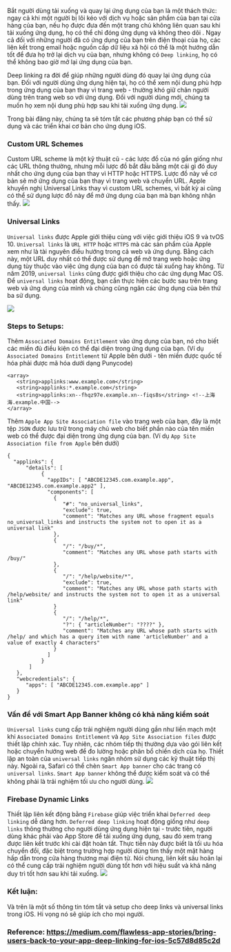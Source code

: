 Bắt người dùng tải xuống và quay lại ứng dụng của bạn là một thách thức: ngay cả khi một người bị lôi kéo với dịch vụ hoặc sản phẩm của bạn tại cửa hàng của bạn, nếu họ được đưa đến một trang chủ không liên quan sau khi tải xuống ứng dụng, họ có thể chỉ đóng ứng dụng và không theo dõi . Ngay cả đối với những người đã có ứng dụng của bạn trên điện thoại của họ, các liên kết trong email hoặc nguồn cấp dữ liệu xã hội có thể là một hướng dẫn tốt để đưa họ trở lại dịch vụ của bạn, nhưng không có `Deep linking`, họ có thể không bao giờ mở lại ứng dụng của bạn.

Deep linking ra đời để giúp những người dùng đó quay lại ứng dụng của bạn. Đối với người dùng ứng dụng hiện tại, họ có thể xem nội dung phù hợp trong ứng dụng của bạn thay vì trang web - thường khó giữ chân người dùng trên trang web so với ứng dụng. Đối với người dùng mới, chúng ta muốn họ xem nội dung phù hợp sau khi tải xuống ứng dụng. 
![](https://images.viblo.asia/923141fd-9a44-4ee9-b296-832fac6ef218.png)

Trong bài đăng này, chúng ta sẽ tóm tắt các phương pháp bạn có thể sử dụng và các triển khai cơ bản cho ứng dụng iOS.

### Custom URL Schemes

Custom URL scheme là một kỹ thuật cũ  - các lược đồ của nó gần giống như các URL thông thường, nhưng mỗi lược đồ bắt đầu bằng một cái gì đó duy nhất cho ứng dụng của bạn thay vì HTTP hoặc HTTPS. Lược đồ này về cơ bản sẽ mở ứng dụng của bạn thay vì trang web và chuyển URL. Apple khuyến nghị Universal Links thay vì custom URL schemes, vì bất kỳ ai cũng có thể sử dụng lược đồ này để mở ứng dụng của bạn mà bạn không nhận thấy.
![](https://images.viblo.asia/1fc9dec4-aa8f-4473-8179-2823570eb3eb.png)

### Universal Links

`Universal links` được Apple giới thiệu cùng với việc giới thiệu iOS 9 và tvOS 10. `Universal links` là `URL HTTP` hoặc `HTTPS` mà các sản phẩm của Apple xem như là tài nguyên điều hướng trong cả web và ứng dụng. Bằng cách này, một URL duy nhất có thể được sử dụng để mở trang web hoặc ứng dụng tùy thuộc vào việc ứng dụng của bạn có được tải xuống hay không. Từ năm 2019, `universal links` cũng được giới thiệu cho các ứng dụng Mac OS. Để `universal links` hoạt động, bạn cần thực hiện các bước sau trên trang web và ứng dụng của mình và chúng cũng ngăn các ứng dụng của bên thứ ba sử dụng.

![](https://images.viblo.asia/03af0a28-3ad3-48b7-9d5f-1e4ca56d0717.jpeg)

### Steps to Setups:

Thêm `Associated Domains Entitlement` vào ứng dụng của bạn, nó cho biết các miền đủ điều kiện có thể đại diện trong ứng dụng của bạn. (Ví dụ `Associated Domains Entitlement` từ Apple bên dưới - tên miền được quốc tế hóa phải được mã hóa dưới dạng Punycode)
```
<array>
   <string>applinks:www.example.com</string>
   <string>applinks:*.example.com</string>
   <string>applinks:xn--fhqz97e.example.xn--fiqs8s</string> <!--上海海.example.中国-->
</array>
```

Thêm `Apple App Site Association file` vào trang web của bạn, đây là một tệp `JSON` được lưu trữ trong máy chủ web cho biết phần nào của tên miền web có thể được đại diện trong ứng dụng của bạn. (Ví dụ `App Site Association file from Apple` bên dưới)

```
{
  "applinks": {
      "details": [
           {
             "appIDs": [ "ABCDE12345.com.example.app", "ABCDE12345.com.example.app2" ],
             "components": [
               {
                  "#": "no_universal_links",
                  "exclude": true,
                  "comment": "Matches any URL whose fragment equals no_universal_links and instructs the system not to open it as a universal link"
               },
               {
                  "/": "/buy/*",
                  "comment": "Matches any URL whose path starts with /buy/"
               },
               {
                  "/": "/help/website/*",
                  "exclude": true,
                  "comment": "Matches any URL whose path starts with /help/website/ and instructs the system not to open it as a universal link"
               }
               {
                  "/": "/help/*",
                  "?": { "articleNumber": "????" },
                  "comment": "Matches any URL whose path starts with /help/ and which has a query item with name 'articleNumber' and a value of exactly 4 characters"
               }
             ]
           }
       ]
   },
   "webcredentials": {
      "apps": [ "ABCDE12345.com.example.app" ]
   }
}
```

### Vấn đề với Smart App Banner không có khả năng kiểm soát

`Universal links` cung cấp trải nghiệm người dùng gần như liền mạch một khi `Associated Domains Entitlement` và `App Site Association files` được thiết lập chính xác. Tuy nhiên, các nhóm tiếp thị thường dựa vào gói liên kết hoặc chuyển hướng web để đo lường hoặc phân bổ chiến dịch của họ. Thiết lập an toàn của `universal links` ngăn nhóm sử dụng các kỹ thuật tiếp thị này. Ngoài ra, Safari có thể chèn `Smart App banner` cho các trang có `universal links`. `Smart App banner` không thể được kiểm soát và có thể không phải là trải nghiệm tối ưu cho người dùng.
![](https://images.viblo.asia/47411f76-b490-4d6d-bed7-a253369735e4.png)

### Firebase Dynamic Links

Thiết lập liên kết động bằng `Firebase` giúp việc triển khai `Deferred deep linking` dễ dàng hơn. `Deferred deep linking` hoạt động giống như `deep links` thông thường cho người dùng ứng dụng hiện tại - trước tiên, người dùng khác phải vào App Store để tải xuống ứng dụng, sau đó xem trang được liên kết trước khi cài đặt hoàn tất. Thực tiễn này được biết là tối ưu hóa chuyển đổi, đặc biệt trong trường hợp người dùng tìm thấy một mặt hàng hấp dẫn trong cửa hàng thương mại điện tử. Nói chung, liên kết sâu hoãn lại có thể cung cấp trải nghiệm người dùng tốt hơn với hiệu suất và khả năng duy trì tốt hơn sau khi tải xuống.
![](https://images.viblo.asia/96bc3ff4-8bcb-4fca-9e38-56ba6e9fc881.png)

### Kết luận:
Và trên là một số thông tin tóm tắt và setup cho deep links và universal links trong iOS. Hi vọng nó sẽ giúp ích cho mọi người.


### Reference: https://medium.com/flawless-app-stories/bring-users-back-to-your-app-deep-linking-for-ios-5c57d8d85c2d